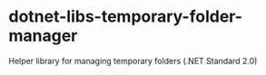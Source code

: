 # dotnet-libs-temporary-folder-manager
Helper library for managing temporary  folders (.NET Standard 2.0)
